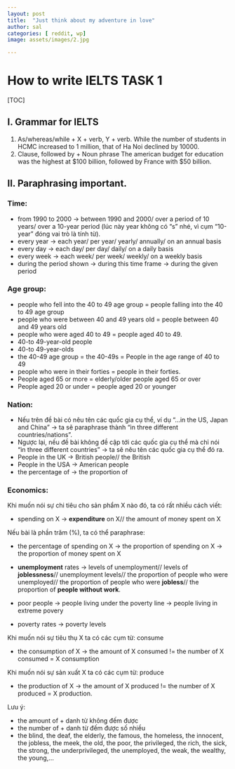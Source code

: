 ```yaml
---
layout: post
title:  "Just think about my adventure in love"
author: sal
categories: [ reddit, wp]
image: assets/images/2.jpg

---
```


# How to write IELTS TASK 1

[TOC]

## I. Grammar for IELTS

1. As/whereas/while + X + verb, Y + verb.
   While the number of students in HCMC increased to 1 million, that of Ha Noi declined by 10000.
2. Clause, followed by + Noun phrase
   The american budget for education was the highest at $100 billion, followed by France with $50 billion.

## II. Paraphrasing important.

### Time:

- from 1990 to 2000 → between 1990 and 2000/ over a period of 10 years/ over a 10-year period (lúc này year không có “s” nhé, vì cụm “10-year” đóng vai trò là tính từ).
- every year → each year/ per year/ yearly/ annually/ on an annual basis
- every day → each day/ per day/ daily/ on a daily basis
- every week → each week/ per week/ weekly/  on a weekly basis
- during the period shown → during this time frame → during the given period

### Age group:

- people who fell into the 40 to 49 age group = people falling into the 40 to 49 age group
- people who were between 40 and 49 years old = people between 40 and 49 years old
- people who were aged 40 to 49 = people aged 40 to 49.
- 40-to 49-year-old people
- 40-to 49-year-olds
- the 40-49 age group = the 40-49s = People in the age range of 40 to 49
- people who were in their forties = people in their forties.
- People aged 65 or more = elderly/older people aged 65 or over
- People aged 20 or under = people aged 20 or younger

### Nation: 

- Nếu trên đề bài có nêu tên các quốc gia cụ thể, ví dụ “…in the US, Japan and China” → ta sẽ paraphrase thành “in three different countries/nations”.
- Ngược lại, nếu đề bài không đề cập tới các quốc gia cụ thể mà chỉ nói “in three different countries” → ta sẽ nêu tên các quốc gia cụ thể đó ra.
- People in the UK → British people// the British
- People in the USA → American people
- the percentage of → the proportion of

### Economics:

Khi muốn nói sự chi tiêu cho sản phẩm X nào đó, ta có rất nhiều cách viết:

- spending on X → **expenditure** on X// the amount of money spent on X

Nếu bài là phần trăm (%), ta có thể paraphrase:

- the percentage of spending on X → the proportion of spending on X → the proportion of money spent on X

- **unemployment** rates → levels of unemployment// levels of **joblessness**// unemployment levels// the proportion of people who were unemployed// the proportion of people who were **jobless**// the proportion of **people without work**.
- poor people → people living under the poverty line → people living in extreme povery
- poverty rates → poverty levels

Khi muốn nói sự tiêu thụ X ta có các cụm từ: consume

- the consumption of X → the amount of X consumed != the number of X consumed = X consumption

Khi muốn nói sự sản xuất X ta có các cụm từ: produce

- the production of X → the amount of X produced != the number of X produced =  X production.

Lưu ý:

- the amount of + danh từ không đếm được
- the number of + danh từ đếm được số nhiều
- the blind, the deaf, the elderly, the famous, the homeless, the innocent, the jobless, the meek, the old, the poor, the privileged, the rich, the sick, the strong, the underprivileged, the unemployed, the weak, the wealthy, the young,…